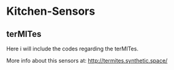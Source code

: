 # Kitchen-Sensors
## terMITes

Here i will include the codes regarding the terMITes.

More info about this sensors at: http://termites.synthetic.space/

